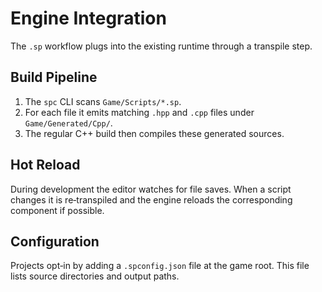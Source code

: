 # Engine Integration

The `.sp` workflow plugs into the existing runtime through a transpile step.

## Build Pipeline
1. The `spc` CLI scans `Game/Scripts/*.sp`.
2. For each file it emits matching `.hpp` and `.cpp` files under `Game/Generated/Cpp/`.
3. The regular C++ build then compiles these generated sources.

## Hot Reload
During development the editor watches for file saves. When a script changes it is re‑transpiled and the engine reloads the corresponding component if possible.

## Configuration
Projects opt‑in by adding a `.spconfig.json` file at the game root. This file lists source directories and output paths.
